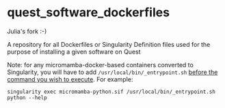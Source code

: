 # quest_software_dockerfiles

Julia's fork :-)

A repository for all Dockerfiles or Singularity Definition files used for the purpose of installing a given software on Quest

Note: for any micromamba-docker-based containers converted to Singularity, you will have to add `/usr/local/bin/_entrypoint.sh` [before the command you wish to execute](https://micromamba-docker.readthedocs.io/en/latest/faq.html#how-can-i-use-a-mambaorg-micromamba-based-image-with-apptainer). For example:

`singularity exec micromamba-python.sif /usr/local/bin/_entrypoint.sh python --help`
